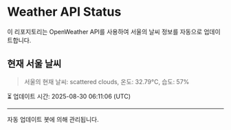 
# Weather API Status

이 리포지토리는 OpenWeather API를 사용하여 서울의 날씨 정보를 자동으로 업데이트합니다.

## 현재 서울 날씨
> 서울의 현재 날씨: scattered clouds, 온도: 32.79°C, 습도: 57%

⏳ 업데이트 시간: 2025-08-30 06:11:06 (UTC)

---
자동 업데이트 봇에 의해 관리됩니다.
